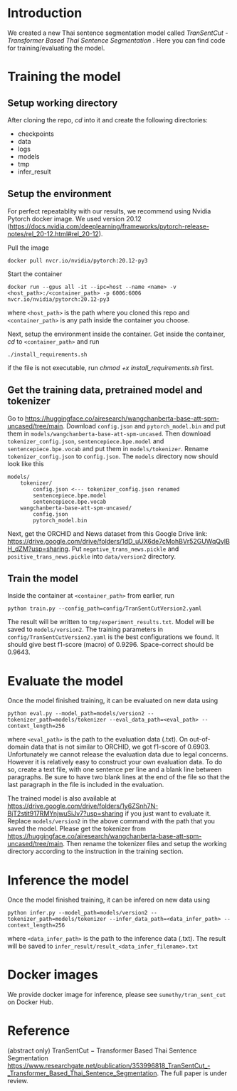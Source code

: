 # Introduction
We created a new Thai sentence segmentation model called *TranSentCut - Transformer Based Thai Sentence Segmentation* . Here you can find code for training/evaluating the model.

# Training the model

## Setup working directory
After cloning the repo, *cd* into it and create the following directories: 

* checkpoints
* data
* logs
* models
* tmp
* infer_result

## Setup the environment
For perfect repeatablity with our results, we recommend using Nvidia Pytorch docker image. We used version 20.12 (https://docs.nvidia.com/deeplearning/frameworks/pytorch-release-notes/rel_20-12.html#rel_20-12).

Pull the image
```
docker pull nvcr.io/nvidia/pytorch:20.12-py3
```

Start the container
```
docker run --gpus all -it --ipc=host --name <name> -v <host_path>:/<container_path> -p 6006:6006 nvcr.io/nvidia/pytorch:20.12-py3
```
where `<host_path>` is the path where you cloned this repo and `<container_path>` is any path inside the container you choose.

Next, setup the environment inside the container. Get inside the container, *cd* to `<container_path>` and run
```
./install_requirements.sh
```
if the file is not executable, run *chmod +x install_requirements.sh* first.

## Get the training data, pretrained model and tokenizer
Go to https://huggingface.co/airesearch/wangchanberta-base-att-spm-uncased/tree/main. Download `config.json` and `pytorch_model.bin` and put them in `models/wangchanberta-base-att-spm-uncased`. Then download `tokenizer_config.json`, `sentencepiece.bpe.model` and `sentencepiece.bpe.vocab` and put them in `models/tokenizer`. Rename `tokenizer_config.json` to `config.json`. The `models` directory now should look like this

```
models/
    tokenizer/
        config.json <--- tokenizer_config.json renamed
        sentencepiece.bpe.model
        sentencepiece.bpe.vocab
    wangchanberta-base-att-spm-uncased/
        config.json
        pytorch_model.bin
```

Next, get the ORCHID and News dataset from this Google Drive link: https://drive.google.com/drive/folders/1dD_uUX6de7cMohBVr52GUWqQylBH_dZM?usp=sharing. Put `negative_trans_news.pickle` and `positive_trans_news.pickle` into `data/version2` directory.

## Train the model
Inside the container at `<container_path>` from earlier, run
```
python train.py --config_path=config/TranSentCutVersion2.yaml
```
The result will be written to `tmp/experiment_results.txt`. Model will be saved to `models/version2`. The training parameters in `config/TranSentCutVersion2.yaml` is the best configurations we found. It should give best f1-score (macro) of 0.9296. Space-correct should be 0.9643.

# Evaluate the model

Once the model finished training, it can be evaluated on new data using
```
python eval.py --model_path=models/version2 --tokenizer_path=models/tokenizer --eval_data_path=<eval_path> --context_length=256
```
where `<eval_path>` is the path to the evaluation data (.txt). On out-of-domain data that is not similar to ORCHID, we got f1-score of 0.6903. Unfortunately we cannot release the evaluation data due to legal concerns. However it is relatively easy to construct your own evaluation data. To do so, create a text file, with one sentence per line and a blank line between paragraphs. Be sure to have two blank lines at the end of the file so that the last paragraph in the file is included in the evaluation.

The trained model is also available at https://drive.google.com/drive/folders/1y6ZSnh7N-BjT2stit917RMYnjwuSiJv7?usp=sharing if you just want to evaluate it. Replace `models/version2` in the above command with the path that you saved the model. Please get the tokenizer from https://huggingface.co/airesearch/wangchanberta-base-att-spm-uncased/tree/main. Then rename the tokenizer files and setup the working directory according to the instruction in the training section.

# Inference the model

Once the model finished training, it can be infered on new data using
```
python infer.py --model_path=models/version2 --tokenizer_path=models/tokenizer --infer_data_path=<data_infer_path> --context_length=256
```
where `<data_infer_path>` is the path to the inference data (.txt). The result will be saved to `infer_result/result_<data_infer_filename>.txt` 

# Docker images
We provide docker image for inference, please see `sumethy/tran_sent_cut` on Docker Hub.

# Reference 
(abstract only) TranSentCut − Transformer Based Thai Sentence Segmentation https://www.researchgate.net/publication/353996818_TranSentCut_-_Transformer_Based_Thai_Sentence_Segmentation. The full paper is under review.